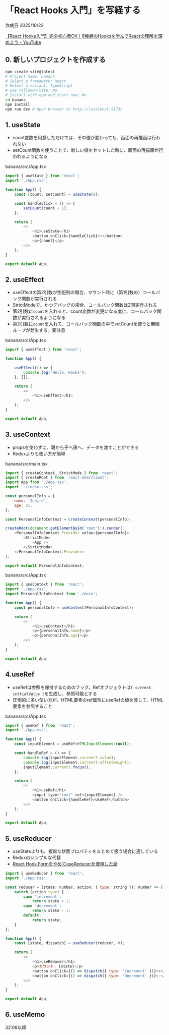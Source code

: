 # 「React Hooks 入門」を写経する

作成日 2025/10/22

[【React Hooks入門】完全初心者OK！8種類のHooksを学んでReactの理解を深めよう - YouTube](https://www.youtube.com/watch?v=uuAdVs7sbAs)

## 0. 新しいプロジェクトを作成する

```bash
npm create vite@latest
# Project name: banana
# Select a framework: React
# Select a variant: TypeScript
# Use rolldown-vite: No
# Install with npm and start now: No
cd banana
npm install
npm run dev # Open browser to http://localhost:5173/
```

## 1. useState

- count変数を用意しただけでは、その値が変わっても、画面の再描画は行われない
- setCount関数を使うことで、新しい値をセットした時に、画面の再描画が行われるようになる

banana/src/App.tsx

```javascript
import { useState } from 'react';
import './App.css';

function App() {
    const [count, setCount] = useState(0);

    const handleClick = () => {
        setCount(count + 1);
    };

    return (
        <>
            <h1>useState</h1>
            <button onClick={handleClick}>+</button>
            <p>{count}</p>
        </>
    );
}

export default App;
```

## 2. useEffect

- useEffectの第2引数が空配列の場合、マウント時に（第1引数の）コールバック関数が実行される
- StrictModeで、かつデバッグの場合、コールバック関数は2回実行される
- 第2引数に`count`を入れると、count変数が変更になる度に、コールバック関数が実行されるようになる
- 第2引数に`count`を入れて、コールバック関数の中でsetCountを使うと無限ループが発生する。要注意

banana/src/App.tsx

```javascript
import { useEffect } from 'react';

function App() {

    useEffect(() => {
        console.log('Hello, Hooks');
    }, []);

    return (
        <>
            <h1>useEffect</h1>
        </>
    );
}

export default App;
```

## 3. useContext

- propsを使わずに、親から子へ孫へ、データを渡すことができる
- Reduxよりも使い方が簡単

banana/src/main.tsx

```javascript
import { createContext, StrictMode } from 'react';
import { createRoot } from 'react-dom/client';
import App from './App.tsx';
import './index.css';

const personalInfo = {
    name: 'Ichiro',
    age: 51,
};

const PersonalInfoContext = createContext(personalInfo);

createRoot(document.getElementById('root')!).render(
    <PersonalInfoContext.Provider value={personalInfo}>
        <StrictMode>
            <App />
        </StrictMode>
    </PersonalInfoContext.Provider>
);

export default PersonalInfoContext;
```

banana/src/App.tsx

```javascript
import { useContext } from 'react';
import './App.css';
import PersonalInfoContext from './main';

function App() {
    const personalInfo = useContext(PersonalInfoContext);

    return (
        <>
            <h1>useContext</h1>
            <p>{personalInfo.name}</p>
            <p>{personalInfo.age}</p>
        </>
    );
}

export default App;
```

## 4.useRef

- useRefは参照を保持するためのフック。Refオブジェクトは`{ current: initialValue }`を生成し、参照可能とする
- 圧倒的に多い使い方が、HTML要素のref属性にuseRefの値を渡して、HTML要素を参照すること

banana/src/App.tsx

```javascript
import { useRef } from 'react';
import './App.css';

function App() {
    const inputElement = useRef<HTMLInputElement>(null);

    const handleRef = () => {
        console.log(inputElement.current?.value);
        console.log(inputElement.current?.offsetHeight);
        inputElement.current?.focus();
    };

    return (
        <>
            <h1>useRef</h1>
            <input type="text" ref={inputElement} />
            <button onClick={handleRef}>UseRef</button>
        </>
    );
}

export default App;
```

## 5. useReducer

- useStateよりも、複雑な状態プロパティをまとめて扱う場合に適している
- Reduxのシンプルな代替
- [React Hook FormをやめてuseReducerを使用した話](https://zenn.dev/makumattun/articles/a1a4477a1a5e6c)

```javascript
import { useReducer } from 'react';
import './App.css';

const reducer = (state: number, action: { type: string }): number => {
    switch (action.type) {
        case 'increment':
            return state + 1;
        case 'decrement':
            return state - 1;
        default:
            return state;
    }
};

function App() {
    const [state, dispatch] = useReducer(reducer, 0);

    return (
        <>
            <h1>useReducer</h1>
            <p>カウント: {state}</p>
            <button onClick={() => dispatch({ type: 'increment' })}>+</button>
            <button onClick={() => dispatch({ type: 'decrement' })}>-</button>
        </>
    );
}

export default App;
```

## 6. useMemo

32:08以降
